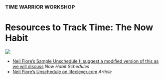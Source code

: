 ### TIME WARRIOR WORKSHOP

# Resources to Track Time: The Now Habit

<a href="http://www.amazon.com/Now-Habit-Overcoming-Procrastination-Guilt-Free/dp/1585425524/" target="_blank"><img src="http://teaching.polishedsolid.com/time-warrior/now-habit.jpeg"></a>

* [Neil Fiore’s Sample Unschedule (I suggest a modified version of this as we will discuss](http://www.neilfiore.com/now-habit-schedules/) *Now Habit Schedules*
* [Neil Fiore’s Unschedule on lifeclever.com](http://www.lifeclever.com/how-to-unschedule-your-work-and-enjoy-guilt-free-play) *Article*




